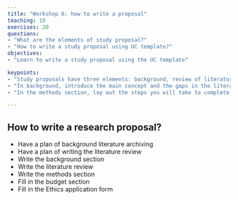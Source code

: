 ```yaml
---
title: "Workshop 6: how to write a proposal"
teaching: 10
exercises: 20
questions:
- "What are the elements of study proposal?"
- "How to write a study proposal using UC template?"
objectives:
- "Learn to write a study proposal using the UC template"

keypoints:
- "Study proposals have three elements: background, review of literature, and methods "
- "In background, introduce the main concept and the gaps in the literature"
- "In the methods section, lay out the steps you will take to complete the study"

---
```

## How to write a research proposal?
- Have a plan of background literature archiving
- Have a plan of writing the literature review
- Write the background section
- Write the literature review
- Write the methods section
- Fill in the budget section
- Fill in the Ethics application form 
